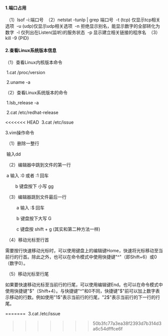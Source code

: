 

#### 1.端口占用

​	（1）lsof -i:端口号
​	（2）netstat -tunlp | grep 端口号
​			-t (tcp) 仅显示tcp相关选项
​			-u (udp)仅显示udp相关选项
​			-n 拒绝显示别名，能显示数字的全部转化为数字
​			-l 仅列出在Listen(监听)的服务状态
​			-p 显示建立相关链接的程序名
​	（3）kill -9 {PID}

#### 2.查看Linux系统版本信息

（1）查看Linux内核版本命令

​		1.cat /proc/version

​		2.uname -a

（2）查看Linux系统版本的命令

​		1.lsb_release -a

​		2.cat /etc/redhat-release

<<<<<<< HEAD
​		3.cat /etc/issue

3.vim操作命令

​	（1）删除一整行

​				输入dd

​	（2）编辑器中跳到文件的第一行

​				a  输入 :0 或者 :1  回车

　　		b  键盘按下 小写 gg

​	（3）编辑器跳到文件最后一行

　		　 a 输入 :$  回车

​		　　 b 键盘按下大写 G

​		　　 c 键盘按 shift + g   (其实和第二种方法一样)

​	（4）移动光标至行首

​		需要按行快速移动光标时，可以使用键盘上的编辑键Home，快速将光标移动至当前行的行首。除此之外，也可以在命令模式中使用快捷键"^"（即Shift+6）或0（数字0）。

​	（5）移动光标至行尾

​	如果要快速移动光标至当前行的行尾，可以使用编辑键End。也可以在命令模式中使用快捷键"$"（Shift+4）。与快捷键"^"和0不同，快捷键"$"前可以加上数字表示移动的行数。例如使用"1$"表示当前行的行尾，"2$"表示当前行的下一行的行尾。

=======
​		3.cat /etc/issue
>>>>>>> 50b3fc77a3ea38f2393d7b314d3a6c54dfffce6f
